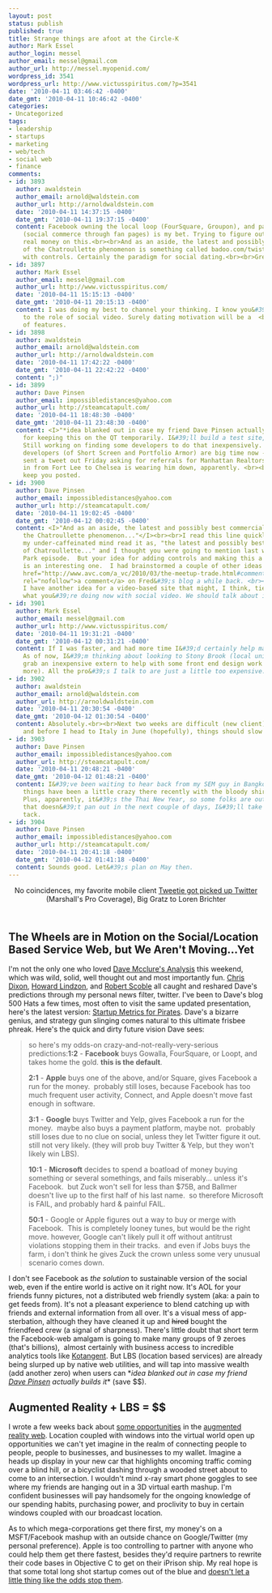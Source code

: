 ```yaml
---
layout: post
status: publish
published: true
title: Strange things are afoot at the Circle-K
author: Mark Essel
author_login: messel
author_email: messel@gmail.com
author_url: http://messel.myopenid.com/
wordpress_id: 3541
wordpress_url: http://www.victusspiritus.com/?p=3541
date: '2010-04-11 03:46:42 -0400'
date_gmt: '2010-04-11 10:46:42 -0400'
categories:
- Uncategorized
tags:
- leadership
- startups
- marketing
- web/tech
- social web
- finance
comments:
- id: 3893
  author: awaldstein
  author_email: arnold@waldstein.com
  author_url: http://arnoldwaldstein.com
  date: '2010-04-11 14:37:15 -0400'
  date_gmt: '2010-04-11 19:37:15 -0400'
  content: Facebook owning the local loop (FourSquare, Groupon), and payment system
    (social commerce through fan pages) is my bet. Trying to figure out how to put
    real money on this.<br><br>And as an aside, the latest and possibly best commercialization
    of the Chatroullette phenomenon is something called badoo.com/twister. Chatroullette
    with controls. Certainly the paradigm for social dating.<br><br>Great post Mark.
- id: 3897
  author: Mark Essel
  author_email: messel@gmail.com
  author_url: http://www.victusspiritus.com/
  date: '2010-04-11 15:15:13 -0400'
  date_gmt: '2010-04-11 20:15:13 -0400'
  content: I was doing my best to channel your thinking. I know you&#39;re much  <br>closer
    to the role of social video. Surely dating motivation will be a  <br>huge driver
    of features.
- id: 3898
  author: awaldstein
  author_email: arnold@waldstein.com
  author_url: http://arnoldwaldstein.com
  date: '2010-04-11 17:42:22 -0400'
  date_gmt: '2010-04-11 22:42:22 -0400'
  content: ";)"
- id: 3899
  author: Dave Pinsen
  author_email: impossibledistances@yahoo.com
  author_url: http://steamcatapult.com/
  date: '2010-04-11 18:48:30 -0400'
  date_gmt: '2010-04-11 23:48:30 -0400'
  content: <I>"*idea blanked out in case my friend Dave Pinsen actually builds it*"</I><br><br>Thanks
    for keeping this on the QT temporarily. I&#39;ll build a test site, at least.
    Still working on finding some developers to do that inexpensively. My current
    developers (of Short Screen and Portfolio Armor) are big time now -- one of them
    sent a tweet out Friday asking for referrals for Manhattan Realtors. The commute
    in from Fort Lee to Chelsea is wearing him down, apparently. <br><br>Anyhow, will
    keep you posted.
- id: 3900
  author: Dave Pinsen
  author_email: impossibledistances@yahoo.com
  author_url: http://steamcatapult.com/
  date: '2010-04-11 19:02:45 -0400'
  date_gmt: '2010-04-12 00:02:45 -0400'
  content: <I>"And as an aside, the latest and possibly best commercialization of
    the Chatroullette phenomenon..."</I><br><br>I read this line quickly, and at first,
    my under-caffeinated mind read it as, "the latest and possibly best characterization
    of Chatroullette..." and I thought you were going to mention last week&#39;s South
    Park episode.  But your idea for adding controls and making this a dating site
    is an interesting one.  I had brainstormed a couple of other ideas for it in <a
    href="http://www.avc.com/a_vc/2010/03/the-meetup-trade.html#comment-42489132"
    rel="nofollow">a comment</a> on Fred&#39;s blog a while back. <br><br>Separately,
    I have another idea for a video-based site that might, I think, tie in well with
    what you&#39;re doing now with social video. We should talk about it soon.
- id: 3901
  author: Mark Essel
  author_email: messel@gmail.com
  author_url: http://www.victusspiritus.com/
  date: '2010-04-11 19:31:21 -0400'
  date_gmt: '2010-04-12 00:31:21 -0400'
  content: If I was faster, and had more time I&#39;d certainly help make this happen.
    As of now, I&#39;m thinking about looking to Stony Brook (local university) to
    grab an inexpensive extern to help with some front end design work (and maybe
    more). All the pro&#39;s I talk to are just a little too expensive.
- id: 3902
  author: awaldstein
  author_email: arnold@waldstein.com
  author_url: http://arnoldwaldstein.com
  date: '2010-04-11 20:30:54 -0400'
  date_gmt: '2010-04-12 01:30:54 -0400'
  content: Absolutely.<br><br>Next two weeks are difficult (new client) but post that
    and before I head to Italy in June (hopefully), things should slow down.
- id: 3903
  author: Dave Pinsen
  author_email: impossibledistances@yahoo.com
  author_url: http://steamcatapult.com/
  date: '2010-04-11 20:48:21 -0400'
  date_gmt: '2010-04-12 01:48:21 -0400'
  content: I&#39;ve been waiting to hear back from my SEM guy in Bangkok, but with
    things have been a little crazy there recently with the bloody shirt protesters.
    Plus, apparently, it&#39;s the Thai New Year, so some folks are out of town. If
    that doesn&#39;t pan out in the next couple of days, I&#39;ll take a different
    tack.
- id: 3904
  author: Dave Pinsen
  author_email: impossibledistances@yahoo.com
  author_url: http://steamcatapult.com/
  date: '2010-04-11 20:41:18 -0400'
  date_gmt: '2010-04-12 01:41:18 -0400'
  content: Sounds good. Let&#39;s plan on May then.
---
```

<p style="text-align: center;"><a href="{{ site.url }}/assets/2010/04/l_320_210_A90BAD2E-B94E-4349-98C0-0AD5386209F0.jpeg"><img class="alignnone size-full" src="{{ site.url }}/assets/2010/04/l_320_210_A90BAD2E-B94E-4349-98C0-0AD5386209F0.jpeg" alt="" /></a><br />
No coincidences, my favorite mobile client <a href="http://www.readwriteweb.com/archives/why_twitter_buying_tweetie_is_great_news.php">Tweetie got picked up Twitter</a> (Marshall's Pro Coverage), Big Gratz to Loren Brichter</p>
<h2><a href="{{ site.url }}/assets/2010/04/l_320_210_A90BAD2E-B94E-4349-98C0-0AD5386209F0.jpeg"></a><br />
The Wheels are in Motion on the Social/Location Based Service Web, but We Aren't Moving...Yet</h2>
<p>I'm not the only one who loved <a href="http://500hats.typepad.com/500blogs/2010/04/checkins-are-coupons.html">Dave Mcclure's Analysis</a> this weekend, which was wild, solid, well thought out and most importantly fun. <a href="http://cdixon.org">Chris Dixon</a>, <a class="zem_slink" title="Howard Lindzon" rel="homepage" href="http://howardlindzon.com/">Howard Lindzon</a>, and <a class="zem_slink" title="Robert Scoble" rel="homepage" href="http://www.google.com/profiles/scobleizer">Robert Scoble</a> all caught and reshared Dave's predictions through my personal news filter, twitter. I've been to Dave's blog 500 Hats a few times, most often to visit the same updated presentation, here's the latest version: <a href="http://www.slideshare.net/dmc500hats/startupmetrics-4-pirates-haas-april-2010">Startup Metrics for Pirates</a>. Dave's a bizarre genius, and strategy gun slinging comes natural to this ultimate frisbee phreak. Here's the quick and dirty future vision Dave sees:</p>
<blockquote><p>so here's my odds-on crazy-and-not-really-very-serious predictions:<strong>1:2</strong> - <strong>Facebook</strong> buys Gowalla, FourSquare, or Loopt, and takes home the gold. <strong>this is the default</strong>.</p>
<p><strong>2:1</strong> - <strong>Apple</strong> buys one of the above, and/or Square, gives Facebook a run for the money.  probably still loses, because Facebook has too much frequent user activity, Connect, and Apple doesn't move fast enough in software.</p>
<p><strong>3:1</strong> - <strong>Google</strong> buys Twitter and Yelp, gives Facebook a run for the money.  maybe also buys a payment platform, maybe not.  probably still loses due to no clue on social, unless they let Twitter figure it out.  still not very likely. (they will prob buy Twitter &amp; Yelp, but they won't likely win LBS).</p>
<p><strong>10:1</strong> - <strong>Microsoft</strong> decides to spend a boatload of money buying something or several somethings, and fails miserably... unless it's Facebook.  but Zuck won't sell for less than $75B, and Ballmer doesn't live up to the first half of his last name.  so therefore Microsoft is FAIL, and probably hard &amp; painful FAIL.</p>
<p><strong>50:1</strong> - Google or Apple figures out a way to buy or merge with Facebook.  This is completely looney tunes, but would be the right move. however, Google can't likely pull it off without antitrust violations stopping them in their tracks.  and even if Jobs buys the farm, i don't think he gives Zuck the crown unless some very unusual scenario comes down.</p></blockquote>
<p>I don't see Facebook as <em>the solution</em> to sustainable version of the social web, even if the entire world is active on it right now. It's AOL for your friends funny pictures, not a distributed web friendly system (aka: a pain to get feeds from). It's not a pleasant experience to blend catching up with friends and external information from all over. It's a visual mess of app-sterbation, although they have cleaned it up and <del>hired</del> bought the friendfeed crew (a signal of sharpness). There's little doubt that short term the Facebook-web amalgam is going to make many groups of 9 zeroes (that's billions),  almost certainly with business access to incredible analytics tools like <a href="http://www.kontagent.com/">Kotangent</a>. But LBS (location based services) are already being slurped up by native web utilities, and will tap into massive wealth (add another zero) when users can *<em>idea blanked out in case my friend </em><a href="http://steamcatapult.com/"><em>Dave Pinsen</em></a><em> actually builds it</em>* (save $$).</p>
<h2>Augmented Reality + LBS = $$</h2>
<p>I wrote a few weeks back about <a href="http://victusfate.github.io/victusspiritus/uncategorized/2010/02/15/augmented-reality-opportunities/">some opportunities</a> in the <a href="http://victusfate.github.io/victusspiritus/uncategorized/2010/03/07/the-adaptive-augmented-reality-web/">augmented reality web</a>. Location coupled with windows into the virtual world open up opportunities we can't yet imagine in the realm of connecting people to people, people to businesses, and businesses to my wallet. Imagine a heads up display in your new car that highlights oncoming traffic coming over a blind hill, or a bicyclist dashing through a wooded street about to come to an intersection. I wouldn't mind x-ray smart phone goggles to see where my friends are hanging out in a 3D virtual earth mashup. I'm confident businesses will pay handsomely for the ongoing knowledge of our spending habits, purchasing power, and proclivity to buy in certain windows coupled with our broadcast location.</p>
<p>As to which mega-corporations get there first, my money's on a MSFT/Facebook mashup with an outside chance on Google/Twitter (my personal preference). Apple is too controlling to partner with anyone who could help them get there fastest, besides they'd require partners to rewrite their code bases in Objective C to get on their iPrison ship. My real hope is that some total long shot startup comes out of the blue and <a href="http://victusfate.github.io/victusspiritus/uncategorized/2010/02/02/dont-let-a-little-thing-like-odds-stop-you/">doesn't let a little thing like the odds stop them</a>.</p>

